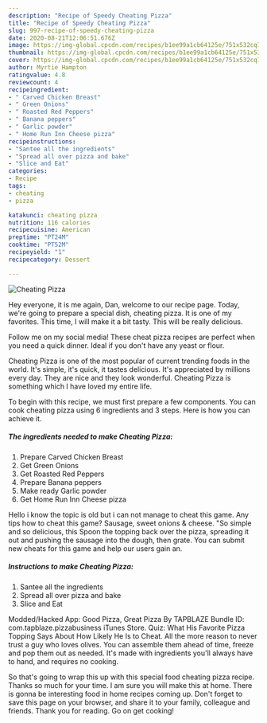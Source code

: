 ```yaml
---
description: "Recipe of Speedy Cheating Pizza"
title: "Recipe of Speedy Cheating Pizza"
slug: 997-recipe-of-speedy-cheating-pizza
date: 2020-08-21T12:06:51.676Z
image: https://img-global.cpcdn.com/recipes/b1ee99a1cb64125e/751x532cq70/cheating-pizza-recipe-main-photo.jpg
thumbnail: https://img-global.cpcdn.com/recipes/b1ee99a1cb64125e/751x532cq70/cheating-pizza-recipe-main-photo.jpg
cover: https://img-global.cpcdn.com/recipes/b1ee99a1cb64125e/751x532cq70/cheating-pizza-recipe-main-photo.jpg
author: Myrtie Hampton
ratingvalue: 4.8
reviewcount: 4
recipeingredient:
- " Carved Chicken Breast"
- " Green Onions"
- " Roasted Red Peppers"
- " Banana peppers"
- " Garlic powder"
- " Home Run Inn Cheese pizza"
recipeinstructions:
- "Santee all the ingredients"
- "Spread all over pizza and bake"
- "Slice and Eat"
categories:
- Recipe
tags:
- cheating
- pizza

katakunci: cheating pizza 
nutrition: 116 calories
recipecuisine: American
preptime: "PT24M"
cooktime: "PT52M"
recipeyield: "1"
recipecategory: Dessert

---
```



![Cheating Pizza](https://img-global.cpcdn.com/recipes/b1ee99a1cb64125e/751x532cq70/cheating-pizza-recipe-main-photo.jpg)

Hey everyone, it is me again, Dan, welcome to our recipe page. Today, we're going to prepare a special dish, cheating pizza. It is one of my favorites. This time, I will make it a bit tasty. This will be really delicious.

Follow me on my social media! These cheat pizza recipes are perfect when you need a quick dinner. Ideal if you don&#39;t have any yeast or flour.

Cheating Pizza is one of the most popular of current trending foods in the world. It's simple, it's quick, it tastes delicious. It's appreciated by millions every day. They are nice and they look wonderful. Cheating Pizza is something which I have loved my entire life.


To begin with this recipe, we must first prepare a few components. You can cook cheating pizza using 6 ingredients and 3 steps. Here is how you can achieve it.

<!--inarticleads1-->

##### The ingredients needed to make Cheating Pizza:

1. Prepare  Carved Chicken Breast
1. Get  Green Onions
1. Get  Roasted Red Peppers
1. Prepare  Banana peppers
1. Make ready  Garlic powder
1. Get  Home Run Inn Cheese pizza


Hello i know the topic is old but i can not manage to cheat this game. Any tips how to cheat this game? Sausage, sweet onions &amp; cheese. &#34;So simple and so delicious, this Spoon the topping back over the pizza, spreading it out and pushing the sausage into the dough, then grate. You can submit new cheats for this game and help our users gain an. 

<!--inarticleads2-->

##### Instructions to make Cheating Pizza:

1. Santee all the ingredients
1. Spread all over pizza and bake
1. Slice and Eat


Modded/Hacked App: Good Pizza, Great Pizza By TAPBLAZE Bundle ID: com.tapblaze.pizzabusiness iTunes Store. Quiz: What His Favorite Pizza Topping Says About How Likely He Is to Cheat. All the more reason to never trust a guy who loves olives. You can assemble them ahead of time, freeze and pop them out as needed. It&#39;s made with ingredients you&#39;ll always have to hand, and requires no cooking. 

So that's going to wrap this up with this special food cheating pizza recipe. Thanks so much for your time. I am sure you will make this at home. There is gonna be interesting food in home recipes coming up. Don't forget to save this page on your browser, and share it to your family, colleague and friends. Thank you for reading. Go on get cooking!

